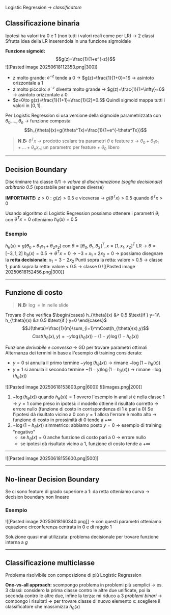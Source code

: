 Logistic Regression -> *classificatore* 

## Classificazione binaria
Ipotesi ha valori tra 0 e 1 (non tutti i valori reali come per LR) -> 2 classi
Sfrutta idea della LR inserendola in una funzione sigmoidale

**Funzione sigmoid:** 
$$g(z)=\frac{1}{1+e^{-z}}$$
![[Pasted image 20250618112353.png|300]]
- $z$ molto grande: $e^{-z}$ tende a 0 -> $g(z)=\frac{1}{1+0}=1$ -> asintoto orizzontale a 1
- $z$ molto piccolo: $e^{-z}$ diventa molto grande -> $g(z)=\frac{1}{1+\infty}=0$ -> asintoto orizzontale a 0
- $z=0\to g(z)=\frac{1}{1+1}=\frac{1}{2}=0.5$
Quindi sigmoid mappa tutti i valori in $[0,1]$.

Per Logistic Regression si usa versione della sigmoide parametrizzata con $\theta_{0},\dots,\theta_{n}$ -> funzione composta
$$h_{\theta}(x)=g(\theta^Tx)=\frac{1}{1+e^{-\theta^Tx}}$$
> **N.B:** $\theta^Tx$ -> prodotto scalare tra parametri $\theta$ e feature x -> $\theta_{0}+\theta_{1}x_{1}+\dots+\theta_{n}x_{n}$; un parametro per feature + $\theta_{0}$ libero

***

## Decision Boundary
Discriminare tra classe 0/1 -> *valore di discriminazione (soglia decisionale) arbitrario 0.5* (spostabile per esigenze diverse)

**IMPORTANTE:** $z > 0: g(z) > 0.5$ e viceversa -> $g(\theta^Tx)>0.5$ quando $\theta^Tx>0$

Usando algoritmo di Logistic Regression possiamo ottenere i parametri $\theta$; con $\theta^Tx=0$ otteniamo $h_{\theta}(x)=0.5$

### Esempio
$h_{\theta}(x)=g(\theta_{0}+ \theta_{1}x_{1}+\theta_{2}x_{2})$ con $\theta=[\theta_{0},\theta_{1},\theta_{2}]^T,x=[1,x_{1},x_{2}]^T$
LR -> $\theta=[-3,1,2]$
$h_{\theta}(x)=0.5\to \theta^Tx=0\to-3+x_{1}+2x_{2}=0$ -> possiamo disegnare la **retta decisionale**: $x_{1}=3-2x_{2}$
Punti sopra la retta: valore > 0.5 -> classe 1; punti sopra la retta: valore < 0.5 -> classe 0 
![[Pasted image 20250618152456.png|300]]
***

## Funzione di costo
> **N.B:** $\log = \ln$ nelle slide

Trovare $\theta$ che verifica $\begin{cases} h_{\theta}(x) &≥ 0.5 &\text{if } y=1\\ h_{\theta}(x) &≤ 0.5 &\text{if } y=0 \end{cases}$
$$J(\theta)=\frac{1}{m}\sum_{i=1}^mCost(h_{\theta}(x),y)$$
$$Cost(h_{\theta}(x),y)=-y\log(h_{\theta}(x))-(1-y)\log(1-h_{\theta}(x))$$

Funzione *derivabile e convessa* -> GD per trovare parametri ottimali
Alternanza dei termini in base all'esempio di training considerato: 
- $y=0$ si annulla il primo termine $-y\log(h_{\theta}(x))$ -> rimane $-\log(1-h_{\theta}(x))$
- $y=1$ si annulla il secondo termine $-(1-y)\log(1-h_{\theta}(x))$ -> rimane $-\log(h_{\theta}(x))$

![[Pasted image 20250618153803.png|600]]
![[images.png|200]]

1. $-\log(h_{\theta}(x))$ quando $h_{\theta}(x))=1$ ovvero l'esempio in analisi è nella classe 1 -> $y=1$ come preso in ipotesi: il modello ottiene il risultato corretto -> errore nullo (funzione di costo in corrispondenza di 1 è pari a 0)
   Se l'ipotesi dà risultato vicino a 0 con $y=1$ allora l'errore è molto alto -> funzione di costo in prossimità di 0 tende a $+\infty$
2. $-\log(1-h_{\theta}(x))$ simmetrico: abbiamo posto $y=0$ -> esempio di training "negativo"
   - se $h_{\theta}(x)=0$ anche funzione di costo pari a 0 -> errore nullo
   - se ipotesi dà risultato vicino a 1, funzione di costo tende a $+\infty$

***
![[Pasted image 20250618155600.png|500]]
***

## No-linear Decision Boundary
Se ci sono feature di grado superiore a 1: da retta otteniamo curva -> decision boundary non lineare

### Esempio
![[Pasted image 20250618160340.png]]
-> con questi parametri otteniamo equazione circonferenza centrata in 0 e di raggio 1

Soluzione quasi mai utilizzata: problema decisionale per trovare funzione interna a $g$

***

## Classificazione multiclasse
Problema risolvibile con composizione di più Logistic Regression 

**One-vs-all approach:** scompongo problema in problemi più semplici
-> es. 3 classi: considero la prima classe contro le altre due unificate, poi la seconda contro le altre due, infine la terza: mi riduco a 3 *problemi binari* -> compongo i risultati
-> per trovare classe di nuovo elemento x: scegliere il classificatore che massimizza $h_{\theta}(x)$
